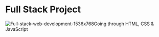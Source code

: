 # Full Stack Project
![Full-stack-web-development-1536x768](/Users/sergiopessegueiro/Desktop/FullStackProject/Images/Full-stack-web-development-1536x768.jpeg)Going through HTML, CSS &amp; JavaScript

